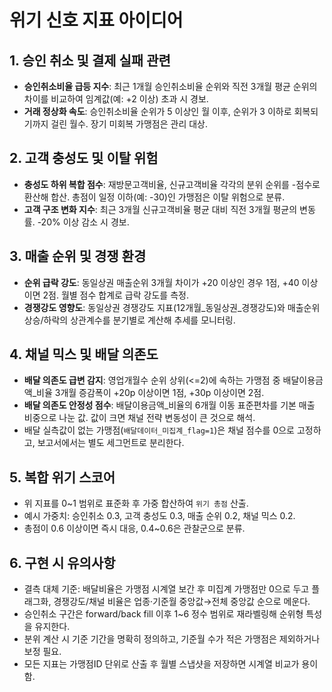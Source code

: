 # 위기 신호 지표 아이디어

## 1. 승인 취소 및 결제 실패 관련
- **승인취소비율 급등 지수**: 최근 1개월 승인취소비율 순위와 직전 3개월 평균 순위의 차이를 비교하여 임계값(예: +2 이상) 초과 시 경보.
- **거래 정상화 속도**: 승인취소비율 순위가 5 이상인 월 이후, 순위가 3 이하로 회복되기까지 걸린 월수. 장기 미회복 가맹점은 관리 대상.

## 2. 고객 충성도 및 이탈 위험
- **충성도 하위 복합 점수**: 재방문고객비율, 신규고객비율 각각의 분위 순위를 -점수로 환산해 합산. 총점이 일정 이하(예: -30)인 가맹점은 이탈 위험으로 분류.
- **고객 구조 변화 지수**: 최근 3개월 신규고객비율 평균 대비 직전 3개월 평균의 변동률. -20% 이상 감소 시 경보.

## 3. 매출 순위 및 경쟁 환경
- **순위 급락 강도**: 동일상권 매출순위 3개월 차이가 +20 이상인 경우 1점, +40 이상이면 2점. 월별 점수 합계로 급락 강도를 측정.
- **경쟁강도 영향도**: 동일상권 경쟁강도 지표(12개월_동일상권_경쟁강도)와 매출순위 상승/하락의 상관계수를 분기별로 계산해 추세를 모니터링.

## 4. 채널 믹스 및 배달 의존도
- **배달 의존도 급변 감지**: 영업개월수 순위 상위(<=2)에 속하는 가맹점 중 배달이용금액_비율 3개월 증감폭이 +20p 이상이면 1점, +30p 이상이면 2점.
- **배달 의존도 안정성 점수**: 배달이용금액_비율의 6개월 이동 표준편차를 기본 매출 비중으로 나눈 값. 값이 크면 채널 전략 변동성이 큰 것으로 해석.
- 배달 실측값이 없는 가맹점(`배달데이터_미집계_flag=1`)은 채널 점수를 0으로 고정하고, 보고서에서는 별도 세그먼트로 분리한다.

## 5. 복합 위기 스코어
- 위 지표를 0~1 범위로 표준화 후 가중 합산하여 `위기 총점` 산출.
- 예시 가중치: 승인취소 0.3, 고객 충성도 0.3, 매출 순위 0.2, 채널 믹스 0.2.
- 총점이 0.6 이상이면 즉시 대응, 0.4~0.6은 관찰군으로 분류.

## 6. 구현 시 유의사항
- 결측 대체 기준: 배달비율은 가맹점 시계열 보간 후 미집계 가맹점만 0으로 두고 플래그화, 경쟁강도/채널 비율은 업종·기준월 중앙값→전체 중앙값 순으로 메운다.
- 승인취소 구간은 forward/back fill 이후 1~6 정수 범위로 재라벨링해 순위형 특성을 유지한다.
- 분위 계산 시 기준 기간을 명확히 정의하고, 기준월 수가 적은 가맹점은 제외하거나 보정 필요.
- 모든 지표는 가맹점ID 단위로 산출 후 월별 스냅샷을 저장하면 시계열 비교가 용이함.
